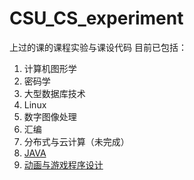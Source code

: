 # CSU_CS_experiment
上过的课的课程实验与课设代码
目前已包括：
 1. 计算机图形学
 2. 密码学
 3. 大型数据库技术
 4. Linux
 5. 数字图像处理
 6. 汇编
 7. 分布式与云计算（未完成）
 8. [JAVA](https://github.com/leo6033/Java_Project)
 9. [动画与游戏程序设计](https://github.com/leo6033/UnityLearing/tree/master/TanksWar)
